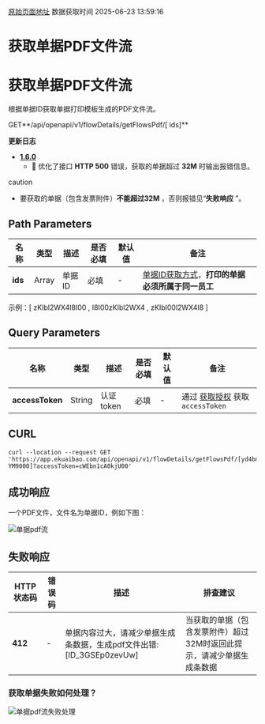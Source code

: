 [原始页面地址](https://docs.ekuaibao.com/docs/open-api/flows/get-flows-pdf)
数据获取时间 2025-06-23 13:59:16

# 获取单据PDF文件流

# 获取单据PDF文件流  
  
根据单据ID获取单据打印模板生成的PDF文件流。

GET**/api/openapi/v1/flowDetails/getFlowsPdf/[ ids]**

**更新日志**

  * [**1.6.0**](/updateLog/update-log#160)
    * 🐞 优化了接口 **HTTP 500** 错误，获取的单据超过 **32M** 时输出报错信息。



caution

  * 要获取的单据（包含发票附件）**不能超过32M** ，否则报错见“**失败响应** ”。



## Path Parameters​

名称| 类型| 描述| 是否必填| 默认值| 备注  
---|---|---|---|---|---  
**ids**|  Array| 单据ID| 必填| -| [单据ID获取方式](/docs/open-api/flows/question-answer#%E9%97%AE%E9%A2%98%E4%B8%80)，**打印的单据必须所属于同一员工**  
示例：[ zKIbl2WX4I8I00 , I8I00zKIbl2WX4 , zKIbI00l2WX4I8 ]  
  
## Query Parameters​

名称| 类型| 描述| 是否必填| 默认值| 备注  
---|---|---|---|---|---  
**accessToken**|  String| 认证token| 必填| -| 通过 [获取授权](/docs/open-api/getting-started/auth) 获取 `accessToken`  
  
## CURL​
    
    
    curl --location --request GET 'https://app.ekuaibao.com/api/openapi/v1/flowDetails/getFlowsPdf/[yd4bn1Z-YM9000]?accessToken=cWEbn1cA0kjU00'  
    

## 成功响应​

一个PDF文件，文件名为单据ID，例如下图：

![单据pdf流](/assets/images/单据pdf流返回-08b74b40994ca2bfb95fd01823010c98.png)

## 失败响应​

HTTP状态码| 错误码| 描述| 排查建议  
---|---|---|---  
**412**|  -| 单据内容过大，请减少单据生成条数据，生成pdf文件出错:[ID_3GSEp0zevUw]| 当获取的单据（包含发票附件）超过32M时返回此提示，请减少单据生成条数据  
  
### 获取单据失败如何处理？​

![单据pdf流失败处理](/assets/images/获取单据PDF文件流失败处理-d402ad99f589ad2fc1885555c126cd68.png)
